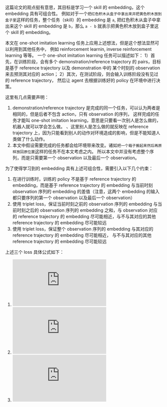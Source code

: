 这篇论文的观点挺有意思，其目标是学习一个 skill 的 embedding，这个 embedding 具有可组合性。
例如对于一个```把红色积木从盒子中拿出来并把黄色积木放到盒子里```这样的任务，整个任务（skill）的 embedding 是 ```a```, 
把红色积木从盒子中拿出来这个 skill 的 embedding 是 ```b```，那么 ```a - b``` 就表示把黄色积木放到盒子里这个 skill 的 embedding。

本文在 one-shot imitation learning 任务上应用上述想法，但是这个想法显然可以利用到其他任务中，
例如 reinforcement learnin, inverse reinforcement learning 等等。
一个 one-shot imitation learning 任务可以描述如下：
1）首先，在训练阶段，会有多个 demonstration/reference trajectory 的 pairs，目标是基于 reference trajectory 以及 demonstration 中的
某个时刻的 observation 来去预测其对应的 action；
2）其次，在测试阶段，则会输入训练阶段没有见过的 reference trajectory， 然后让 agent 去根据训练好的 policy 在环境中进行决策。

这里有几点需要声明：
1. demonstration/reference trajectory 是完成的同一个任务，可以认为两者是相同的，但是后者不包含 action，只有 observation 的序列，
这样完成的任务才能叫 one-shot imitation learning，意思是只要看一次别人是怎么做的，机器人就可以学会怎么做。
、这里别人是怎么做的就反映在 reference trajectory 上，因为只能看到别人的动作对环境造成的影响，但是不能知道人类做了什么动作。
2. 本文中假设需要完成的任务都会给环境带来改变。诸如```把一个箱子搬起来然后再原样放回原位置```这样的任务不在本文考虑之内。
所以本文中并没有考虑整个序列，而是只需要第一个 observation 以及最后一个 observation。

为了使得学习到的 embedding 具有上述可组合性，需要引入以下几个约束：
1. 在进行训练时，训练的 policy 不是基于 reference trajectory 的 embedding，而是基于 reference trajectory 的 embedding 与当前时刻 observation
序列的 embedding 的差值（注意，这两个 embedding 的输入都只要序列的第一个 observation 以及最后一个 observation）
2. 使用 triplet loss，保证当前时刻之前的 observation 序列的 embedding 与当前时刻之后的 observation 序列的 embedding 之和，与 observation 对应
的 reference trajectory 的 embedding 尽可能相近，与不与其对应的其他 reference trajectory 的 embedding 尽可能较远
3. 使用 triplet loss，保证整个 observation 序列的 embedding 与其对应的 reference trajectory 的 embedding 尽可能相近，
与不与其对应的其他 reference trajectory 的 embedding 尽可能较远

上述三个 loss 具体公式如下：

1. ![](http://latex.codecogs.com/gif.latex?%24%24%20%5Cmathcal%7BL%7D_%7B%5Cmathrm%7BL%7D%7D%28%5Cmathcal%7BD%7D%2C%20%5Ctheta%2C%20%5Cphi%29%3D%5Csum_%7Bi%3D0%7D%5E%7BN%7D%20%5Csum_%7Bt%3D0%7D%5E%7BH%5E%7Bi%7D%7D-%5Clog%20%5Cleft%28%5Cpi_%7B%5Ctheta%7D%5Cleft%28%5Cmathbf%7Ba%7D_%7Bt%7D%5E%7Bi%7D%20%7C%20%5Cmathbf%7Bo%7D_%7Bt%7D%5E%7Bi%7D%2C%20g_%7B%5Cphi%7D%5Cleft%28%5Cmathbf%7Bo%7D%5E%7B%5Cmathrm%7Bref%7D_%7B0%7D%5E%7Bi%7D%7D%2C%20%5Cmathbf%7Bo%7D%5E%7B%5Cmathrm%7Bref%7D_%7BT%7D%5E%7Bi%7D%7D%5Cright%29-g_%7B%5Cphi%7D%5Cleft%28%5Cmathbf%7Bo%7D_%7B0%7D%5E%7Bi%7D%2C%20%5Cmathbf%7Bo%7D_%7Bt%7D%5E%7Bi%7D%5Cright%29%5Cright%29%5Cright%29%20%24%24)
2. ![](http://latex.codecogs.com/gif.latex?%24%24%20%5Cbegin%7Baligned%7D%20l_%7B%5Ctext%20%7Btri%20%7D%7D%28a%2C%20p%2C%20n%29%20%26%3D%5Cmax%20%5Cleft%5C%7B%5C%7Ca-p%5C%7C_%7B2%7D-%5C%7Ca-n%5C%7C_%7B2%7D&plus;1.0%2C0%5Cright%5C%7D%20%5C%5C%20%5Cmathcal%7BL%7D_%7B%5Ctext%20%7BHom%20%7D%7D%28%5Cmathcal%7BD%7D%2C%20%5Cphi%29%20%26%3D%20%5Csum_%7Bi%3D0%7D%5E%7BN%7D%20%5Csum_%7Bt%3D0%7D%5E%7BH%5E%7Bi%7D%7D%20l_%7B%5Ctext%20%7Btri%20%7D%7D%5Cleft%28g_%7B%5Cphi%7D%5Cleft%28%5Cmathbf%7Bo%7D_%7B0%7D%5E%7Bi%7D%2C%20%5Cmathbf%7Bo%7D_%7Bt%7D%5E%7Bi%7D%5Cright%29&plus;g_%7B%5Cphi%7D%5Cleft%28%5Cmathbf%7Bo%7D_%7Bt%7D%5E%7Bi%7D%2C%20%5Cmathbf%7Bo%7D_%7BT%7D%5E%7Bi%7D%5Cright%29%2C%20g_%7B%5Cphi%7D%5Cleft%28%5Cmathbf%7Bo%7D_%7B0%7D%5E%7Bi%7D%2C%20%5Cmathbf%7Bo%7D_%7BT%7D%5E%7Bi%7D%5Cright%29%2C%20g_%7B%5Cphi%7D%5Cleft%28%5Cmathbf%7Bo%7D_%7B0%7D%5E%7Bj%7D%2C%20%5Cmathbf%7Bo%7D_%7BT%7D%5E%7Bj%7D%5Cright%29%5Cright%29%20%5Cend%7Baligned%7D%20%24%24)
3. ![](http://latex.codecogs.com/gif.latex?%5Cmathcal%7BL%7D_%7B%5Ctext%20%7BPair%20%7D%7D%28%5Cmathcal%7BD%7D%2C%20%5Cphi%29%20%5Csum_%7Bi%3D0%7D%5E%7BN%7D%20%5Csum_%7Bt%3D0%7D%5E%7BH%5E%7Bi%7D%7D%20l_%7B%5Ctext%20%7Btri%20%7D%7D%5Cleft%28%20g_%7B%5Cphi%7D%5Cleft%28%5Cmathbf%7Bo%7D_%7B0%7D%5E%7Bi%7D%2C%20%5Cmathbf%7Bo%7D_%7BT%7D%5E%7Bi%7D%5Cright%29%2C%20g_%7B%5Cphi%7D%5Cleft%28%20%5Cmathbf%7Bo%7D_%7B0%7D%5E%7B%7B%5Ctext%20%7Bref%20%7D%7D%5Ei%7D%2C%20%5Cmathbf%7Bo%7D_%7BT%7D%5E%7B%7B%5Ctext%20%7Bref%20%7D%7D%5E%7Bi%7D%7D%20%5Cright%29%2C%20g_%7B%5Cphi%7D%5Cleft%28%5Cmathbf%7Bo%7D_%7B0%7D%5E%7B%7B%5Ctext%20%7Bref%20%7D%7D%5Ej%7D%2C%20%5Cmathbf%7Bo%7D_%7BT%7D%5E%7B%7B%5Ctext%20%7Bref%20%7D%7D%5Ej%7D%5Cright%29%5Cright%29)
